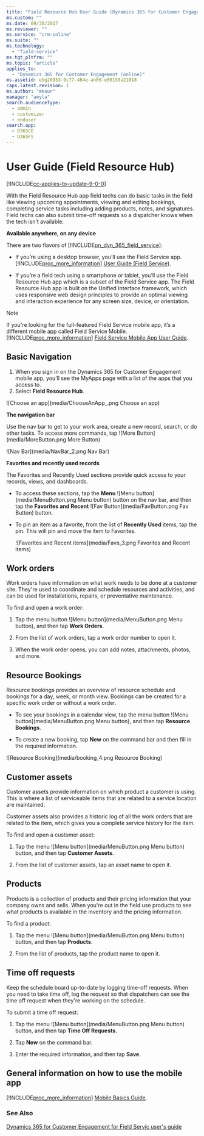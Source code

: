 ```yaml
---
title: "Field Resource Hub User Guide (Dynamics 365 for Customer Engagement for Field Service) | MicrosoftDocs"
ms.custom: ""
ms.date: 09/30/2017
ms.reviewer: ""
ms.service: "crm-online"
ms.suite: ""
ms.technology: 
  - "field-service"
ms.tgt_pltfrm: ""
ms.topic: "article"
applies_to: 
  - "Dynamics 365 for Customer Engagement (online)"
ms.assetid: ebg20953-9c77-464e-an89-e80150a21818
caps.latest.revision: 1
ms.author: "mkaur"
manager: "amyla"
search.audienceType: 
  - admin
  - customizer
  - enduser
search.app: 
  - D365CE
  - D365FS
---
```

# User Guide (Field Resource Hub)

[!INCLUDE[cc-applies-to-update-9-0-0](../includes/cc_applies_to_update_9_0_0.md)]

With the Field Resource Hub app field techs can do basic tasks in the field like viewing upcoming appointments, viewing and editing bookings, completing service tasks including adding products, notes, and signatures. Field techs can also submit time-off requests so a dispatcher knows when the tech isn’t available.  

**Available anywhere, on any device**

There are two flavors of [!INCLUDE[pn_dyn_365_field_service](../includes/pn-dyn-365-field-service.md)]: 

- If you’re using a desktop browser, you’ll use the Field Service app. [!INCLUDE[proc_more_information](../includes/proc-more-information.md)] [User Guide (Field Service)](../field-service/user-guide.md).

- If you’re a field tech using a smartphone or tablet, you’ll use the Field Resource Hub app which is a subset of the Field Service app. The Field Resource Hub app is built on the Unified Interface framework, which uses responsive web design principles to provide an optimal viewing and interaction experience for any screen size, device, or orientation.

> [!NOTE]
> If you're looking for the full-featured Field Service mobile app, it’s a different mobile app called Field Service Mobile. [!INCLUDE[proc_more_information](../includes/proc-more-information.md)] [Field Service Mobile App User Guide](../field-service/field-service-mobile-app-user-guide.md).

## Basic Navigation

1.	When you sign in on the Dynamics 365 for Customer Engagement mobile app, you’ll see the MyApps page with a list of the apps that you access to. 
2.	Select **Field Resource Hub**.

![Choose an app](media/ChooseAnApp_.png Choose an app)

**The navigation bar**

Use the nav bar to get to your work area, create a new record, search, or do other tasks. To access more commands, tap ![More Button](media/MoreButton.png More Button)

![Nav Bar](media/NavBar_2.png Nav Bar)

**Favorites and recently used records**

The Favorites and Recently Used sections provide quick access to your records, views, and dashboards. 

- To access these sections, tap the **Menu** ![Menu button](media/MenuButton.png Menu button) button on the nav bar, and then tap the **Favorites and Recent** ![Fav Button](media/FavButton.png Fav Button) button.

- To pin an item as a favorite, from the list of **Recently Used** items, tap the pin. This will pin and move the item to Favorites.

  ![Favorites and Recent items](media/Favs_3.png Favorites and Recent items)
  
## Work orders  
 Work orders have information on what work needs to be done at a customer site. They're used to coordinate and schedule resources and activities, and can be used for installations, repairs, or preventative maintenance. 
 
 To find and open a work order:  
  
1.  Tap the menu button ![Menu button](media/MenuButton.png Menu button), and then tap **Work Orders**.  
  
2.  From the list of work orders, tap a work order number to open it.  
  
3.  When the work order opens, you can add notes, attachments, photos, and more.  
  
## Resource Bookings  
Resource bookings provides an overview of resource schedule and bookings for a day, week, or month view. Bookings can be created for a specific work order or without a work order.

- To see your bookings in a calendar view, tap the menu button ![Menu button](media/MenuButton.png Menu button), and then tap **Resource Bookings**. 

- To create a new booking, tap **New** on the command bar and then fill in the required information.

![Resource Booking](media/booking_4.png Resource Booking)
  
## Customer assets  
 Customer assets provide information on which product a customer is using. This is where a list of serviceable items that are related to a service location are maintained. 
 
 Customer assets also provides a historic log of all the work orders that are related to the item, which gives you a complete service history for the item.
 
 To find and open a customer asset:  
  
1.  Tap the menu ![Menu button](media/MenuButton.png Menu button) button, and then tap **Customer Assets**.  
  
2.  From the list of customer assets, tap an asset name to open it.  

## Products 
 Products is a collection of products and their pricing information that your company owns and sells. When you're out in the field use products to see what products is available in the inventory and the pricing information.
  
 To find a product:  
  
1.  Tap the menu ![Menu button](media/MenuButton.png Menu button) button, and then tap **Products**.  
  
2.  From the list of products, tap the product name to open it.  
  
## Time off requests  
 Keep the schedule board up-to-date by logging time-off requests. When you need to take time off, log the request so that dispatchers can see the time off request when they're working on the schedule.  
  
 To submit a time off request:  
  
1.  Tap the menu ![Menu button](media/MenuButton.png Menu button) button, and then tap **Time Off Requests.**  
   
2.  Tap **New** on the command bar.  
  
3.  Enter the required information, and  then tap **Save**.

## General information on how to use the mobile app 

[!INCLUDE[proc_more_information](../includes/proc-more-information.md)] [Mobile Basics Guide](../mobile-app/dynamics-365-phones-tablets-users-guide.md).

### See Also  
 [Dynamics 365 for Customer Engagement for Field Servic user's guide](../field-service/user-guide.md)
